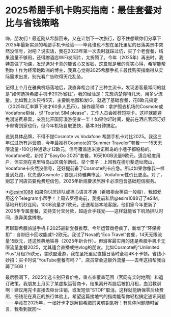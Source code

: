 # 2025希腊手机卡购买指南：最佳套餐对比与省钱策略

嗨，朋友们！最近刚从希腊回来，又在计划下一次旅行，忍不住想跟你们分享下2025年最新实测的希腊手机卡经验——毕竟谁也不想在圣托里尼的日落美景中突然没信号，对吧？说实话，我在2023年第一次去时就踩过坑，买了个老套餐，结果流量不够用，还得蹭酒店WiFi发照片，太折腾了。今年（2025年）再去时，我特意做了功课，发现选对卡真的能省心又省钱，这篇就是我的真实心得，希望能帮到你！作为经常跑欧洲的博主，我真心觉得2025希腊手机卡最佳购买指南得从实际需求出发，别光看广告吹得天花乱坠。

记得上个月在雅典机场落地后，我直奔柜台试了三种主流卡，发现游客最常问的就是“如何选择希腊手机卡2025省钱”。我的经验是：先想清楚你待几天、用多少流量。比如我上次只待5天，主要刷地图和发IG，就选了基础套餐，花8欧元搞定（2025年汇率算下来才60多人民币）。操作超简单：拿护照去机场的Cosmote或Vodafone柜台，说“Tourist SIM please”，工作人员会推荐短期卡。这样就能避免漫游费暴雷，亲测比开国际漫游便宜一半！如果你赶时间，提前在酒店官网订好卡邮寄到家也行，但今年机场自取更快，基本3分钟搞定。

说到具体品牌，不得不提Cosmote vs Vodafone 希腊手机卡对比2025。我这三年试过所有运营商，今年最推荐Cosmote的“Summer Traveler”套餐——15天无限流量+100分钟通话才12欧元，信号覆盖连米克诺斯岛的小巷子都稳稳的。Vodafone呢，新推了“EasyGo 2025”套餐，10天10GB流量9欧元，适合轻度用户，但实测在克里特岛山区偶尔断线。举个栗子：上回我在德尔斐遗址爬山，Vodafone卡突然没信号，还好提前备了Cosmote的卡应急。所以如果你像我一样爱到处跑，优先选Cosmote；要是只待雅典市区，Vodafone性价比更高。对了，别忘了问店员要免费短信包，2025年新规要求旅游卡必须包含基础短信服务。

✈[@esim1088](https://t.me/s/esim1088) 如果你讨厌排队或担心语言不通（希腊柜台英语一般般），我超爱用这个Telegram小帮手！上周去罗德岛前，我提前私信@esim1088订了eSIM，落地开机秒连网，10GB流量才7欧元，还送希腊本地客服。他们家今年更新了2025年专属套餐，支持支付宝付款，超适合手残党——这样就能省下机场排队时间，直奔美食摊啦。

再聊聊希腊旅游手机卡2025最新套餐推荐。今年运营商卷疯了，新增了“环保折扣”：自带旧卡回收能减1-2欧元。我试了Nova的“Eco Travel”套餐，14天无限流量15欧元，还送雅典地铁券（2025年新合作）。但游客最实用的还是希腊手机卡无限流量套餐2025，尤其适合直播或拍vlog的朋友。比如Cosmote的“Unlimited Plus”月租25欧元，含欧盟漫游，我在圣托里尼直播日落时全程4K不卡顿。省钱小妙招：买卡时说“YouTube套餐有吗？”，店员常会送额外流量——去年这招帮我白薅了5GB！

最后强调下，2025年选卡别只看价格，重点查覆盖范围（官网有实时地图）和退订政策。我朋友上月买了某虚拟运营商卡，结果离开希腊后被扣月租，血泪教训啊！建议用完卡直接去柜台注销，或发短信“STOP”取消。这样就能确保零后续费用，把钱花在真正的旅行体验上。希望这篇接地气的指南能帮你轻松搞定通讯问题——毕竟在2025年，一张好卡才是解锁希腊的灵魂钥匙呀！有具体问题随时留言，我看到就回～